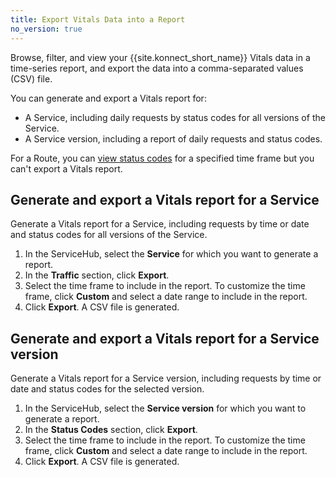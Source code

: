 ```yaml
---
title: Export Vitals Data into a Report
no_version: true
---
```

<!-- vale off -->
Browse, filter, and view your {{site.konnect_short_name}} Vitals data in a
time-series report, and export the data into a comma-separated values (CSV)
file.

You can generate and export a Vitals report for:

* A Service, including daily requests by status codes for all versions of the
Service.
* A Service version, including a report of daily requests and status codes.

For a Route, you can [view status codes](/konnect/legacy/vitals/#view-vitals-performance-for-a-route) for a specified time frame but
you can't export a Vitals report.

## Generate and export a Vitals report for a Service

Generate a Vitals report for a Service, including requests by time or date and
status codes for all versions of the Service.

1. In the ServiceHub, select the **Service** for which you want to generate a
report.
2. In the **Traffic** section, click **Export**.
3. Select the time frame to include in the report. To customize the time frame,
click **Custom** and select a date range to include in the report.
4. Click **Export**. A CSV file is generated.

## Generate and export a Vitals report for a Service version

Generate a Vitals report for a Service version, including requests by time or
 date and status codes for the selected version.

1. In the ServiceHub, select the **Service version** for which you want to
generate a report.
2. In the **Status Codes** section, click **Export**.
3. Select the time frame to include in the report. To customize the time frame,
click **Custom** and select a date range to include in the report.
4. Click **Export**. A CSV file is generated.
